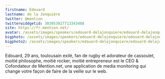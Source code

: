```yaml
---
firstname: Edouard 
lastname: de la Jonquière
twitter: @mention
twitterwiddgetid: 303953027713343488
site: https://fr.mention.net/
avatar: /assets/images/speakers/edouard-delajonquiere/edouard-delajonquiere1.png
bigphoto: /assets/images/speakers/edouard-delajonquiere/edouard-delajonquiere3.png
bigphoto2: /assets/images/speakers/edouard-delajonquiere/edouard-delajonquiere2.png
---
```


Edouard, 29 ans, toulousain exilé, fan de rugby et adorateur de cassoulet, moitié philosophe, moitié rocker, moitié entrepreneur est le CEO & Cofondateur de Mention.net, une application de media monitoring qui change votre façon de faire de la veille sur le web.


